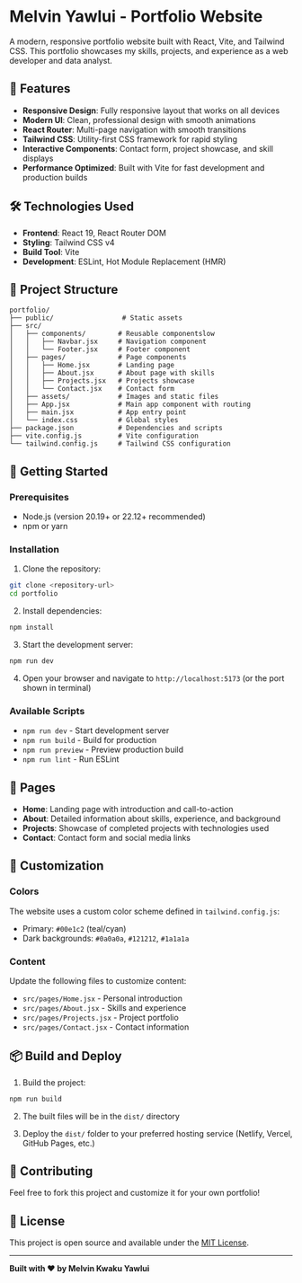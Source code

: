 # Melvin Yawlui - Portfolio Website

A modern, responsive portfolio website built with React, Vite, and Tailwind CSS. This portfolio showcases my skills, projects, and experience as a web developer and data analyst.

## 🚀 Features

- **Responsive Design**: Fully responsive layout that works on all devices
- **Modern UI**: Clean, professional design with smooth animations
- **React Router**: Multi-page navigation with smooth transitions
- **Tailwind CSS**: Utility-first CSS framework for rapid styling
- **Interactive Components**: Contact form, project showcase, and skill displays
- **Performance Optimized**: Built with Vite for fast development and production builds

## 🛠️ Technologies Used

- **Frontend**: React 19, React Router DOM
- **Styling**: Tailwind CSS v4
- **Build Tool**: Vite
- **Development**: ESLint, Hot Module Replacement (HMR)

## 📁 Project Structure

```
portfolio/
├── public/                 # Static assets
├── src/
│   ├── components/        # Reusable componentslow
│   │   ├── Navbar.jsx     # Navigation component
│   │   └── Footer.jsx     # Footer component
│   ├── pages/             # Page components
│   │   ├── Home.jsx       # Landing page
│   │   ├── About.jsx      # About page with skills
│   │   ├── Projects.jsx   # Projects showcase
│   │   └── Contact.jsx    # Contact form
│   ├── assets/            # Images and static files
│   ├── App.jsx            # Main app component with routing
│   ├── main.jsx           # App entry point
│   └── index.css          # Global styles
├── package.json           # Dependencies and scripts
├── vite.config.js         # Vite configuration
└── tailwind.config.js     # Tailwind CSS configuration
```

## 🚀 Getting Started

### Prerequisites

- Node.js (version 20.19+ or 22.12+ recommended)
- npm or yarn

### Installation

1. Clone the repository:
```bash
git clone <repository-url>
cd portfolio
```

2. Install dependencies:
```bash
npm install
```

3. Start the development server:
```bash
npm run dev
```

4. Open your browser and navigate to `http://localhost:5173` (or the port shown in terminal)

### Available Scripts

- `npm run dev` - Start development server
- `npm run build` - Build for production
- `npm run preview` - Preview production build
- `npm run lint` - Run ESLint

## 📱 Pages

- **Home**: Landing page with introduction and call-to-action
- **About**: Detailed information about skills, experience, and background
- **Projects**: Showcase of completed projects with technologies used
- **Contact**: Contact form and social media links

## 🎨 Customization

### Colors
The website uses a custom color scheme defined in `tailwind.config.js`:
- Primary: `#00e1c2` (teal/cyan)
- Dark backgrounds: `#0a0a0a`, `#121212`, `#1a1a1a`

### Content
Update the following files to customize content:
- `src/pages/Home.jsx` - Personal introduction
- `src/pages/About.jsx` - Skills and experience
- `src/pages/Projects.jsx` - Project portfolio
- `src/pages/Contact.jsx` - Contact information

## 📦 Build and Deploy

1. Build the project:
```bash
npm run build
```

2. The built files will be in the `dist/` directory

3. Deploy the `dist/` folder to your preferred hosting service (Netlify, Vercel, GitHub Pages, etc.)

## 🤝 Contributing

Feel free to fork this project and customize it for your own portfolio!

## 📄 License

This project is open source and available under the [MIT License](LICENSE).

---

**Built with ❤️ by Melvin Kwaku Yawlui**